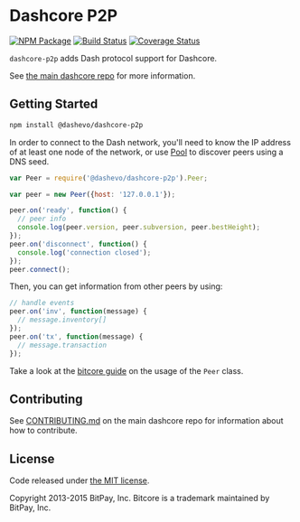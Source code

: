 Dashcore P2P
=======

[![NPM Package](https://img.shields.io/npm/v/@dashevo/dashcore-p2p.svg?style=flat-square)](https://www.npmjs.org/package/@dashevo/dashcore-p2p)
[![Build Status](https://img.shields.io/travis/dashevo/dashcore-p2p.svg?branch=master&style=flat-square)](https://travis-ci.org/dashevo/dashcore-p2p)
[![Coverage Status](https://img.shields.io/coveralls/dashevo/dashcore-p2p.svg?style=flat-square)](https://coveralls.io/r/dashevo/dashcore-p2p?branch=master)

`dashcore-p2p` adds Dash protocol support for Dashcore.

See [the main dashcore repo](https://github.com/dashevo/dashcore) for more information.

## Getting Started

```sh
npm install @dashevo/dashcore-p2p
```
In order to connect to the Dash network, you'll need to know the IP address of at least one node of the network, or use [Pool](/docs/pool.md) to discover peers using a DNS seed.

```javascript
var Peer = require('@dashevo/dashcore-p2p').Peer;

var peer = new Peer({host: '127.0.0.1'});

peer.on('ready', function() {
  // peer info
  console.log(peer.version, peer.subversion, peer.bestHeight);
});
peer.on('disconnect', function() {
  console.log('connection closed');
});
peer.connect();
```

Then, you can get information from other peers by using:

```javascript
// handle events
peer.on('inv', function(message) {
  // message.inventory[]
});
peer.on('tx', function(message) {
  // message.transaction
});
```

Take a look at the [bitcore guide](http://bitcore.io/guide/peer.html) on the usage of the `Peer` class.

## Contributing

See [CONTRIBUTING.md](https://github.com/dashevo/dashcore/blob/master/CONTRIBUTING.md) on the main dashcore repo for information about how to contribute.

## License

Code released under [the MIT license](https://github.com/dachevo/dashcore/blob/master/LICENSE).

Copyright 2013-2015 BitPay, Inc. Bitcore is a trademark maintained by BitPay, Inc.

